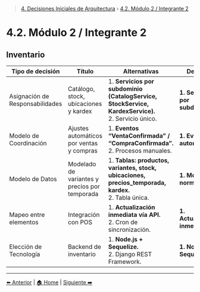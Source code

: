 > [4. Decisiones Iniciales de Arquitectura](../4.md) › [4.2. Módulo 2 / Integrante 2](4.2.md)

# 4.2. Módulo 2 / Integrante 2

## Inventario

| Tipo de decisión | Título | Alternativas | Decisión |
|------------------|---------|---------------|-----------|
| Asignación de Responsabilidades | Catálogo, stock, ubicaciones y kardex | 1. **Servicios por subdominio (CatalogService, StockService, KardexService).** <br> 2. Servicio único. | **1. Servicios por subdominio.** |
| Modelo de Coordinación | Ajustes automáticos por ventas y compras | 1. **Eventos “VentaConfirmada” / “CompraConfirmada”.** <br> 2. Procesos manuales. | **1. Eventos automáticos.** |
| Modelo de Datos | Modelado de variantes y precios por temporada | 1. **Tablas: productos, variantes, stock, ubicaciones, precios_temporada, kardex.** <br> 2. Tabla única. | **1. Modelo normalizado.** |
| Mapeo entre elementos | Integración con POS | 1. **Actualización inmediata vía API.** <br> 2. Cron de sincronización. | **1. Actualización inmediata.** |
| Elección de Tecnología | Backend de inventario | 1. **Node.js + Sequelize.** <br> 2. Django REST Framework. | **1. Node.js + Sequelize.** |

---

[⬅️ Anterior](../4.1/4.1.md) | [🏠 Home](../../README.md) | [Siguiente ➡️](../4.3/4.3.md)